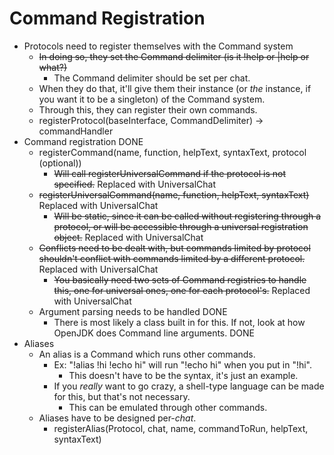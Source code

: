 # Command Registration
- Protocols need to register themselves with the Command system
    - ~~In doing so, they set the Command delimiter (is it !help or |help or what?)~~
        - The Command delimiter should be set per chat.
    - When they do that, it'll give them their instance (or _the_ instance, if you want it to be a singleton) of the Command system.
    - Through this, they can register their own commands.
    - registerProtocol(baseInterface, CommandDelimiter) -> commandHandler
- Command registration DONE
    - registerCommand(name, function, helpText, syntaxText, protocol (optional))
        - ~~Will call registerUniversalCommand if the protocol is not specified.~~ Replaced with UniversalChat
    - ~~registerUniversalCommand(name, function, helpText, syntaxText)~~ Replaced with UniversalChat
        - ~~Will be static, since it can be called without registering through a protocol, or will be accessible through a universal registration object.~~ Replaced with UniversalChat
    - ~~Conflicts need to be dealt with, but commands limited by protocol shouldn't conflict with commands limited by a different protocol.~~ Replaced with UniversalChat
        - ~~You basically need two sets of Command registries to handle this, one for universal ones, one for each protocol's.~~ Replaced with UniversalChat
    - Argument parsing needs to be handled DONE
        - There is most likely a class built in for this. If not, look at how OpenJDK does Command line arguments. DONE
- Aliases
    - An alias is a Command which runs other commands.
        - Ex: "!alias !hi !echo hi" will run "!echo hi" when you put in "!hi".
            - This doesn't have to be the syntax, it's just an example.
        - If you _really_ want to go crazy, a shell-type language can be made for this, but that's not necessary.
            - This can be emulated through other commands.
    - Aliases have to be designed per-_chat_.
        - registerAlias(Protocol, chat, name, commandToRun, helpText, syntaxText)



